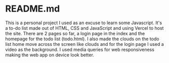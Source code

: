 <H1>README.md</H1>
<body>
  <p>This is a personal project I used as an excuse to learn some Javascript. It's a to-do list made out of HTML, CSS and JavaScript and using Vercel to host the site. There are 2 pages so far, a login page in the index and the homepage for the todo list (todo.html). I also made the clouds on the todo list home move across the screen like clouds and for the login page I used a video as the background. I used media queries for web responsiveness making the web app on device look better. </p>
</body>
